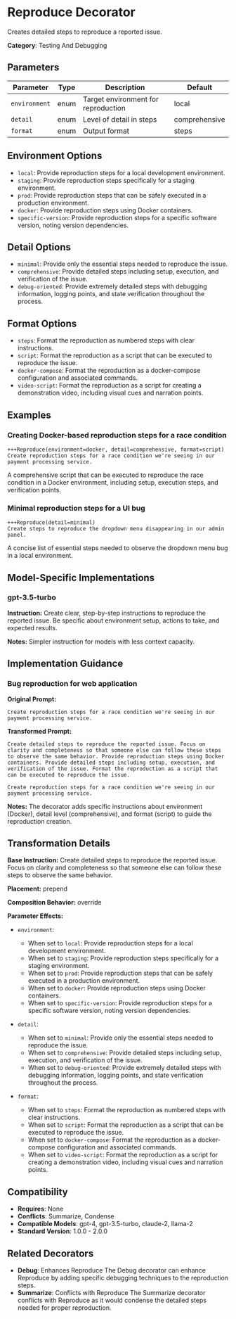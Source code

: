 # Reproduce Decorator

Creates detailed steps to reproduce a reported issue.

**Category**: Testing And Debugging

## Parameters

| Parameter | Type | Description | Default |
|-----------|------|-------------|--------|
| `environment` | enum | Target environment for reproduction | local |
| `detail` | enum | Level of detail in steps | comprehensive |
| `format` | enum | Output format | steps |

## Environment Options

- `local`: Provide reproduction steps for a local development environment.
- `staging`: Provide reproduction steps specifically for a staging environment.
- `prod`: Provide reproduction steps that can be safely executed in a production environment.
- `docker`: Provide reproduction steps using Docker containers.
- `specific-version`: Provide reproduction steps for a specific software version, noting version dependencies.

## Detail Options

- `minimal`: Provide only the essential steps needed to reproduce the issue.
- `comprehensive`: Provide detailed steps including setup, execution, and verification of the issue.
- `debug-oriented`: Provide extremely detailed steps with debugging information, logging points, and state verification throughout the process.

## Format Options

- `steps`: Format the reproduction as numbered steps with clear instructions.
- `script`: Format the reproduction as a script that can be executed to reproduce the issue.
- `docker-compose`: Format the reproduction as a docker-compose configuration and associated commands.
- `video-script`: Format the reproduction as a script for creating a demonstration video, including visual cues and narration points.

## Examples

### Creating Docker-based reproduction steps for a race condition

```
+++Reproduce(environment=docker, detail=comprehensive, format=script)
Create reproduction steps for a race condition we're seeing in our payment processing service.
```

A comprehensive script that can be executed to reproduce the race condition in a Docker environment, including setup, execution steps, and verification points.

### Minimal reproduction steps for a UI bug

```
+++Reproduce(detail=minimal)
Create steps to reproduce the dropdown menu disappearing in our admin panel.
```

A concise list of essential steps needed to observe the dropdown menu bug in a local environment.

## Model-Specific Implementations

### gpt-3.5-turbo

**Instruction:** Create clear, step-by-step instructions to reproduce the reported issue. Be specific about environment setup, actions to take, and expected results.

**Notes:** Simpler instruction for models with less context capacity.


## Implementation Guidance

### Bug reproduction for web application

**Original Prompt:**
```
Create reproduction steps for a race condition we're seeing in our payment processing service.
```

**Transformed Prompt:**
```
Create detailed steps to reproduce the reported issue. Focus on clarity and completeness so that someone else can follow these steps to observe the same behavior. Provide reproduction steps using Docker containers. Provide detailed steps including setup, execution, and verification of the issue. Format the reproduction as a script that can be executed to reproduce the issue.

Create reproduction steps for a race condition we're seeing in our payment processing service.
```

**Notes:** The decorator adds specific instructions about environment (Docker), detail level (comprehensive), and format (script) to guide the reproduction creation.

## Transformation Details

**Base Instruction:** Create detailed steps to reproduce the reported issue. Focus on clarity and completeness so that someone else can follow these steps to observe the same behavior.

**Placement:** prepend

**Composition Behavior:** override

**Parameter Effects:**

- `environment`:
  - When set to `local`: Provide reproduction steps for a local development environment.
  - When set to `staging`: Provide reproduction steps specifically for a staging environment.
  - When set to `prod`: Provide reproduction steps that can be safely executed in a production environment.
  - When set to `docker`: Provide reproduction steps using Docker containers.
  - When set to `specific-version`: Provide reproduction steps for a specific software version, noting version dependencies.

- `detail`:
  - When set to `minimal`: Provide only the essential steps needed to reproduce the issue.
  - When set to `comprehensive`: Provide detailed steps including setup, execution, and verification of the issue.
  - When set to `debug-oriented`: Provide extremely detailed steps with debugging information, logging points, and state verification throughout the process.

- `format`:
  - When set to `steps`: Format the reproduction as numbered steps with clear instructions.
  - When set to `script`: Format the reproduction as a script that can be executed to reproduce the issue.
  - When set to `docker-compose`: Format the reproduction as a docker-compose configuration and associated commands.
  - When set to `video-script`: Format the reproduction as a script for creating a demonstration video, including visual cues and narration points.

## Compatibility

- **Requires**: None
- **Conflicts**: Summarize, Condense
- **Compatible Models**: gpt-4, gpt-3.5-turbo, claude-2, llama-2
- **Standard Version**: 1.0.0 - 2.0.0

## Related Decorators

- **Debug**: Enhances Reproduce The Debug decorator can enhance Reproduce by adding specific debugging techniques to the reproduction steps.
- **Summarize**: Conflicts with Reproduce The Summarize decorator conflicts with Reproduce as it would condense the detailed steps needed for proper reproduction.
